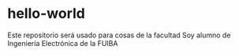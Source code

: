 # hello-world
Este repositorio será usado para cosas de la facultad
Soy alumno de Ingeniería Electrónica de la FUIBA
